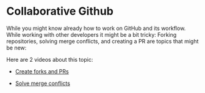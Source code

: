 # Collaborative Github

While you might know already how to work on GitHub and its workflow. While working with other developers it might be a bit tricky: Forking repositories, solving merge conflicts, and creating a PR are topics that might be new:

Here are 2 videos about this topic:

- [Create forks and PRs](https://www.youtube.com/watch?v=k5D37W6h56o)

- [Solve merge conflicts](https://youtu.be/IHaTbJPdB-s?t=1029)
